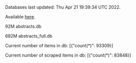 Databases last updated: Thu Apr 21 19:39:34 UTC 2022. 

Available [here](https://github.com/cbeauhilton/ash-db/releases).


92M	abstracts.db

682M	abstracts_full.db

Current number of items in db:
[{"count(*)": 93309}]

Current number of scraped items in db:
[{"count(*)": 83848}]
